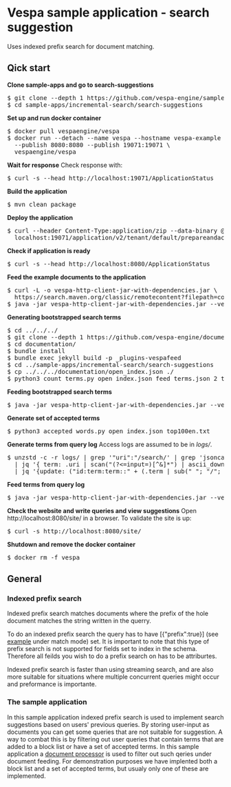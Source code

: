 <!-- Copyright Verizon Media. Licensed under the terms of the Apache 2.0 license. See LICENSE in the project root. -->
# Vespa sample application - search suggestion

Uses indexed prefix search for document matching.

## Qick start

**Clone sample-apps and go to search-suggestions**

<pre data-test="exec">
$ git clone --depth 1 https://github.com/vespa-engine/sample-apps.git
$ cd sample-apps/incremental-search/search-suggestions
</pre>

**Set up and run docker container**
<pre data-test="exec">
$ docker pull vespaengine/vespa
$ docker run --detach --name vespa --hostname vespa-example \
  --publish 8080:8080 --publish 19071:19071 \
  vespaengine/vespa
</pre>

**Wait for response** 
Check response with:
<pre data-test="exec" data-test-wait-for="200 OK">
$ curl -s --head http://localhost:19071/ApplicationStatus
</pre>

**Build the application**
<pre data-test="exec">
$ mvn clean package
</pre>

**Deploy the application**
<pre data-test="exec" data-test-assert-contains="prepared and activated.">
$ curl --header Content-Type:application/zip --data-binary @target/application.zip \
  localhost:19071/application/v2/tenant/default/prepareandactivate
</pre>

**Check if application is ready**
<pre data-test="exec" data-test-wait-for="200 OK">
$ curl -s --head http://localhost:8080/ApplicationStatus
</pre>

**Feed the example documents to the application**
<pre data-test="exec">
$ curl -L -o vespa-http-client-jar-with-dependencies.jar \
  https://search.maven.org/classic/remotecontent?filepath=com/yahoo/vespa/vespa-http-client/7.391.28/vespa-http-client-7.391.28-jar-with-dependencies.jar
$ java -jar vespa-http-client-jar-with-dependencies.jar --verbose --file example_feed.json --endpoint http://localhost:8080
</pre>

**Generating bootstrapped search terms**
<pre data-test="exec">
$ cd ../../../
$ git clone --depth 1 https://github.com/vespa-engine/documentation.git
$ cd documentation/
$ bundle install
$ bundle exec jekyll build -p _plugins-vespafeed
$ cd ../sample-apps/incremental-search/search-suggestions
$ cp ../../../documentation/open_index.json ./
$ python3 count_terms.py open_index.json feed_terms.json 2 top100en.txt
</pre>

**Feeding bootstrapped search terms**
<pre data-test="exec">
$ java -jar vespa-http-client-jar-with-dependencies.jar --verbose --file feed_terms.json --endpoint http://localhost:8080
</pre>

**Generate set of accepted terms**
<pre data-test="exec">
$ python3 accepted_words.py open_index.json top100en.txt
</pre>


**Generate terms from query log**
Access logs are assumed to be in *logs/*.
<pre>
$ unzstd -c -r logs/ | grep '"uri":"/search/' | grep 'jsoncallback' \
  | jq '{ term: .uri | scan("(?&lt;=input=)[^&]*") | ascii_downcase | sub("(%..|[^a-z0-9]| )+"; " "; "g") | sub("^ | $"; ""; "g"), hits: .search.hits }' \
  | jq '{update: ("id:term:term::" + (.term | sub(" "; "/"; "g"))), create: true, fields: { term: { assign: .term }, query_count: { increment: 1 }, query_hits: { assign: .hits } } }' > feed_queries.json
</pre>


**Feed terms from query log**
<pre>
$ java -jar vespa-http-client-jar-with-dependencies.jar --verbose --file feed_queries.json --endpoint http://localhost:8080
</pre>

**Check the website and write queries and view suggestions**
Open http://localhost:8080/site/ in a browser.
To validate the site is up:
<pre data-test="exec" data-test-assert-contains="search suggestions">
$ curl -s http://localhost:8080/site/
</pre>

**Shutdown and remove the docker container**
<pre data-test="after">
$ docker rm -f vespa
</pre>


## General

 ### Indexed prefix search

 Indexed prefix search matches documents where the prefix of the hole document matches the string written in the querry.

 To do an indexed prefix search the query has to have \[{"prefix":true}] (see [example](https://docs.vespa.ai/en/streaming-search.html) under match mode) set. 
 It is important to note that this type of prefix search is not supported for fields set to index in the schema. 
 Therefore all feilds you wish to do a prefix search on has to be attriburtes.  

Indexed prefix search is faster than using streaming search, and are also more suitable for situations where multiple concurrent queries might occur and preformance is importante.


### The sample application

In this sample application indexed prefix search is used to implement search suggestions based on users' previous queries. By storing user-input as documents you can get some queries that are not suitable for suggestion. A way to combat this is by filtering out user queries that contain terms that are added to a block list or have a set of accepted terms. In this sample application a [document processor](https://docs.vespa.ai/en/document-processing.html) is used to filter out such qeries under document feeding. For demonstration purposes we have implented both a block list and a set of accepted terms, but usualy only one of these are implemented.
